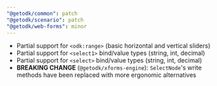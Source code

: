 ```yaml
---
"@getodk/common": patch
"@getodk/scenario": patch
"@getodk/web-forms": minor
---
```


- Partial support for `<odk:range>` (basic horizontal and vertical sliders)
- Partial support for `<select1>` bind/value types (string, int, decimal)
- Partial support for `<select>` bind/value types (string, int, decimal)
- **BREAKING CHANGE**  (`@getodk/xforms-engine`): `SelectNode`'s write methods have been replaced with more ergonomic alternatives

